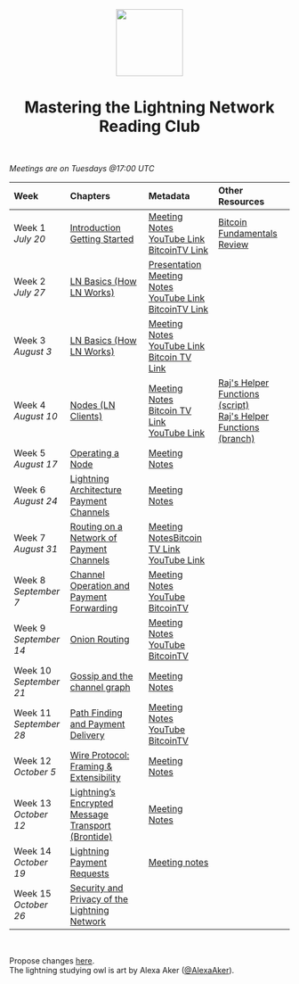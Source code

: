 <center>
<img src="./lightning-owl.png" width="120px" />
<h1>Mastering the Lightning Network Reading Club</h1>
</center>
<br/>

_Meetings are on Tuesdays @17:00 UTC_

| Week      | Chapters | Metadata | Other Resources|
| :-------- | :----------- | :------------- | :------- |
| Week 1 <br/> _July 20_   | [Introduction](https://github.com/lnbook/lnbook/blob/develop/01_introduction.asciidoc) <br/> [Getting Started](https://github.com/lnbook/lnbook/blob/develop/02_getting_started.asciidoc) | [Meeting Notes](https://github.com/BitcoinDesign/Meta/issues/125) <br/> [YouTube Link](https://www.youtube.com/watch?v=fviy7N4ppQY) <br/> [BitcoinTV Link](https://bitcointv.com/videos/watch/84a1695d-a031-4fd4-a987-60cfd9e9027f) | [Bitcoin Fundamentals Review](https://github.com/lnbook/lnbook/blob/develop/appendix-bitcoin-fundamentals-review.asciidoc) |
| Week 2 <br/> _July 27_ | [LN Basics (How LN Works)](https://github.com/lnbook/lnbook/blob/develop/03_how_ln_works.asciidoc) | [Presentation](https://sbddesign.github.io/how-ln-works/) <br/> [Meeting Notes](https://github.com/BitcoinDesign/Meta/issues/126) <br/> [YouTube Link](https://www.youtube.com/watch?v=2wbMSrMEgbY&feature=youtu.be) <br/> [BitcoinTV Link](https://bitcointv.com/videos/watch/a72ed7eb-db64-4372-8f10-0a1b9a83c348) | |
| Week 3 <br/> _August 3_ | [LN Basics (How LN Works)](https://github.com/lnbook/lnbook/blob/develop/03_how_ln_works.asciidoc) | [Meeting Notes](https://github.com/BitcoinDesign/Meta/issues/128) <br/> [YouTube Link](https://www.youtube.com/watch?v=7Y8IjtJKeAw) <br/> [Bitcoin TV Link](https://bitcointv.com/videos/watch/2935de02-160a-4e5a-bb30-f1bca1029b99) | |
| Week 4 <br/> _August 10_ | [Nodes (LN Clients)](https://github.com/lnbook/lnbook/blob/develop/04_node_client.asciidoc) | [Meeting Notes](https://github.com/BitcoinDesign/Meta/issues/130) <br/> [Bitcoin TV Link](https://bitcointv.com/videos/watch/383b8c6c-a58f-4c04-9811-4d2cb2f80632) <br/> [YouTube Link](https://www.youtube.com/watch?v=QUdF_rMByeY) | [Raj's Helper Functions (script)](https://github.com/rajarshimaitra/lnbook/blob/c8285ccb2bf36200fff900a00e6098cf867856c4/code/docker/circular.sh) <br/> [Raj's Helper Functions (branch)](https://github.com/rajarshimaitra/lnbook/tree/ln-fun) |
| Week 5 <br/> _August 17_ | [Operating a Node](https://github.com/lnbook/lnbook/blob/develop/05_node_operations.asciidoc) | [Meeting Notes](https://github.com/BitcoinDesign/Meta/issues/133) |
| Week 6 <br/> _August 24_ | [Lightning Architecture](https://github.com/lnbook/lnbook/blob/develop/06_lightning_architecture.asciidoc) <br/> [Payment Channels](https://github.com/lnbook/lnbook/blob/develop/07_payment_channels.asciidoc) | [Meeting Notes](https://github.com/BitcoinDesign/Meta/issues/135) |
| Week 7 <br/> _August 31_ | [Routing on a Network of Payment Channels](https://github.com/lnbook/lnbook/blob/develop/08_routing_htlcs.asciidoc) | [Meeting Notes](https://github.com/BitcoinDesign/Meta/issues/141)[Bitcoin TV Link](https://bitcointv.com/videos/watch/3b8c9a66-13c6-4ec2-a536-cf5c2c328259) <br/> [YouTube Link](https://www.youtube.com/watch?v=J8BwpZrg0qQ) | |
| Week 8 <br/> _September 7_ | [Channel Operation and Payment Forwarding](https://github.com/lnbook/lnbook/blob/develop/09_channel_operation.asciidoc) | [Meeting Notes](https://github.com/BitcoinDesign/Meta/issues/142) <br/> [YouTube](https://www.youtube.com/watch?v=g5T-xOr8RzE) <br/> [BitcoinTV](https://bitcointv.com/w/1YSjAXSHAscRCE2JqHYRsu) |
| Week 9 <br/> _September 14_ | [Onion Routing](https://github.com/lnbook/lnbook/blob/develop/10_onion_routing.asciidoc) | [Meeting Notes](https://github.com/BitcoinDesign/Meta/issues/145) <br/> [YouTube](https://www.youtube.com/watch?v=ZeAL9Qvn3YU) <br/> [BitcoinTV](https://bitcointv.com/w/6ABBYL9t9QVk8rK242MNRJ) |
| Week 10 <br/> _September 21_ | [Gossip and the channel graph](https://github.com/lnbook/lnbook/blob/develop/11_gossip_channel_graph.asciidoc) | [Meeting Notes](https://github.com/BitcoinDesign/Meta/issues/164) |
| Week 11 <br/> _September 28_ | [Path Finding and Payment Delivery](https://github.com/lnbook/lnbook/blob/develop/12_path_finding.asciidoc) | [Meeting Notes](https://github.com/BitcoinDesign/Meta/issues/166) <br/> [YouTube](https://www.youtube.com/watch?v=2f9wuIGSc1U) <br/> [BitcoinTV](https://bitcointv.com/w/ojUF1dqZbERo7b1Z4mfTaE) |
| Week 12 <br/> _October 5_ | [Wire Protocol: Framing & Extensibility](https://github.com/lnbook/lnbook/blob/develop/13_wire_protocol.asciidoc) | [Meeting Notes](https://github.com/BitcoinDesign/Meta/issues/167) |
| Week 13 <br/> _October 12_ | [Lightning’s Encrypted Message Transport (Brontide)](https://github.com/lnbook/lnbook/blob/develop/14_encrypted_transport.asciidoc) | [Meeting Notes](https://github.com/BitcoinDesign/Meta/issues/173) |
| Week 14 <br/> _October 19_ | [Lightning Payment Requests](https://github.com/lnbook/lnbook/blob/develop/15_payment_requests.asciidoc) | [Meeting notes](https://github.com/BitcoinDesign/Meta/issues/176) |
| Week 15 <br/> _October 26_ | [Security and Privacy of the Lightning Network](https://github.com/lnbook/lnbook/blob/develop/16_security_privacy_ln.asciidoc) | |

<br/>

Propose changes [here](https://github.com/thunderbiscuit/mastering-lightning-reading-club).  
The lightning studying owl is art by Alexa Aker ([@AlexaAker](https://twitter.com/AlexaAker)).
